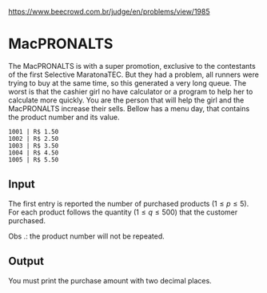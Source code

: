 https://www.beecrowd.com.br/judge/en/problems/view/1985

# MacPRONALTS

The MacPRONALTS is with a super promotion, exclusive to the contestants of the
first Selective MaratonaTEC. But they had a problem, all runners were trying
to buy at the same time, so this generated a very long queue. The worst is
that the cashier girl no have calculator or a program to help her to calculate
more quickly. You are the person that will help the girl and the MacPRONALTS
increase their sells. Bellow has a menu day, that contains the product number
and its value.

    1001 | R$ 1.50
    1002 | R$ 2.50
    1003 | R$ 3.50
    1004 | R$ 4.50
    1005 | R$ 5.50

## Input

The first entry is reported the number of purchased products
($1 \leq p \leq 5$). For each product follows the quantity
($1 \leq q \leq 500$) that the customer purchased.

Obs .: the product number will not be repeated.

## Output

You must print the purchase amount with two decimal places.
